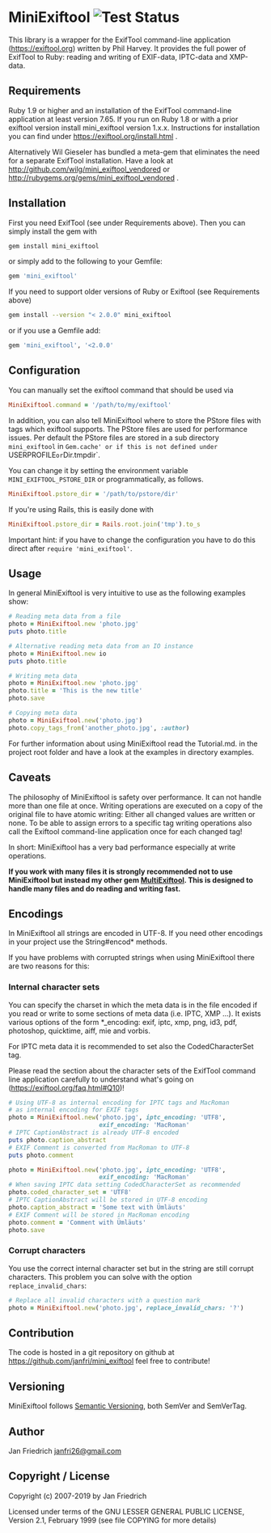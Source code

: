 # MiniExiftool ![Test Status](https://github.com/janfri/mini_exiftool/actions/workflows/main.yml/badge.svg)

This library is a wrapper for the ExifTool command-line application
(https://exiftool.org) written by Phil Harvey.
It provides the full power of ExifTool to Ruby: reading and writing of
EXIF-data, IPTC-data and XMP-data.

## Requirements

Ruby 1.9 or higher and an installation of the ExifTool
command-line application at least version 7.65.
If you run on Ruby 1.8 or with a prior exiftool version
install mini_exiftool version 1.x.x.
Instructions for installation you can find under
https://exiftool.org/install.html .

Alternatively Wil Gieseler has bundled a meta-gem that eliminates the
need for a separate ExifTool installation. Have a look at
http://github.com/wilg/mini_exiftool_vendored or
http://rubygems.org/gems/mini_exiftool_vendored .

## Installation

First you need ExifTool (see under Requirements above). Then you can simply
install the gem with
```sh
gem install mini_exiftool
```
or simply add to the following to your Gemfile:
```ruby
gem 'mini_exiftool'
```

If you need to support older versions of Ruby or Exiftool (see Requirements above)

```sh
gem install --version "< 2.0.0" mini_exiftool
```

or if you use a Gemfile add:

```ruby
gem 'mini_exiftool', '<2.0.0'
```

## Configuration

You can manually set the exiftool command that should be used via

```ruby
MiniExiftool.command = '/path/to/my/exiftool'
```

In addition, you can also tell MiniExiftool where to store the PStore files with tags
which exiftool supports. The PStore files are used for performance issues.
Per default the PStore files are stored in a sub directory `mini_exiftool` in
`Gem.cache' or if this is not defined under `USERPROFILE` or `Dir.tmpdir`.

You can change it by setting the environment variable
`MINI_EXIFTOOL_PSTORE_DIR` or programmatically, as follows.

```ruby
MiniExiftool.pstore_dir = '/path/to/pstore/dir'
```

If you're using Rails, this is easily done with

```ruby
MiniExiftool.pstore_dir = Rails.root.join('tmp').to_s
```

Important hint: if you have to change the configuration you have to do this direct
after `require 'mini_exiftool'`.

## Usage

In general MiniExiftool is very intuitive to use as the following examples show:

```ruby
# Reading meta data from a file
photo = MiniExiftool.new 'photo.jpg'
puts photo.title

# Alternative reading meta data from an IO instance
photo = MiniExiftool.new io
puts photo.title

# Writing meta data
photo = MiniExiftool.new 'photo.jpg'
photo.title = 'This is the new title'
photo.save

# Copying meta data
photo = MiniExiftool.new('photo.jpg')
photo.copy_tags_from('another_photo.jpg', :author)
```

For further information about using MiniExiftool read the Tutorial.md.
in the project root folder and have a look at the examples in directory
examples.

## Caveats

The philosophy of MiniExiftool is safety over performance.
It can not handle more than one file at once. Writing operations are
executed on a copy of the original file to have atomic writing: Either
all changed values are written or none.
To be able to assign errors to a specific tag writing operations also call
the Exiftool command-line application once for each changed tag!

In short: MiniExiftool has a very bad performance especially at write operations.

**If you work with many files it is strongly recommended not to use MiniExiftool
but instead my other gem [MultiExiftool](https://github.com/janfri/multi_exiftool).
This is designed to handle many files and do reading and writing fast.**

## Encodings

In MiniExiftool all strings are encoded in UTF-8. If you need other
encodings in your project use the String#encod* methods.

If you have problems with corrupted strings when using MiniExiftool
there are two reasons for this:

### Internal character sets

You can specify the charset in which the meta data is in the file encoded
if you read or write to some sections of meta data (i.e. IPTC, XMP ...).
It exists various options of the form *_encoding: exif, iptc, xmp, png,
id3, pdf, photoshop, quicktime, aiff, mie and vorbis.

For IPTC meta data it is recommended to set also the CodedCharacterSet
tag.

Please read the section about the character sets of the ExifTool command
line application carefully to understand what's going on
(https://exiftool.org/faq.html#Q10)!

```ruby
# Using UTF-8 as internal encoding for IPTC tags and MacRoman
# as internal encoding for EXIF tags
photo = MiniExiftool.new('photo.jpg', iptc_encoding: 'UTF8',
                         exif_encoding: 'MacRoman'
# IPTC CaptionAbstract is already UTF-8 encoded
puts photo.caption_abstract
# EXIF Comment is converted from MacRoman to UTF-8
puts photo.comment

photo = MiniExiftool.new('photo.jpg', iptc_encoding: 'UTF8',
                         exif_encoding: 'MacRoman'
# When saving IPTC data setting CodedCharacterSet as recommended
photo.coded_character_set = 'UTF8'
# IPTC CaptionAbstract will be stored in UTF-8 encoding
photo.caption_abstract = 'Some text with Ümläuts'
# EXIF Comment will be stored in MacRoman encoding
photo.comment = 'Comment with Ümläuts'
photo.save
```

### Corrupt characters

You use the correct internal character set but in the string are still corrupt
characters.
This problem you can solve with the option `replace_invalid_chars`:

```ruby
# Replace all invalid characters with a question mark
photo = MiniExiftool.new('photo.jpg', replace_invalid_chars: '?')
```

## Contribution

The code is hosted in a git repository on github at
https://github.com/janfri/mini_exiftool
feel free to contribute!

## Versioning

MiniExiftool follows [Semantic Versioning](https://semver.org/), both SemVer and
SemVerTag.

## Author
Jan Friedrich <janfri26@gmail.com>

## Copyright / License
Copyright (c) 2007-2019 by Jan Friedrich

Licensed under terms of the GNU LESSER GENERAL PUBLIC LICENSE, Version 2.1,
February 1999 (see file COPYING for more details)
